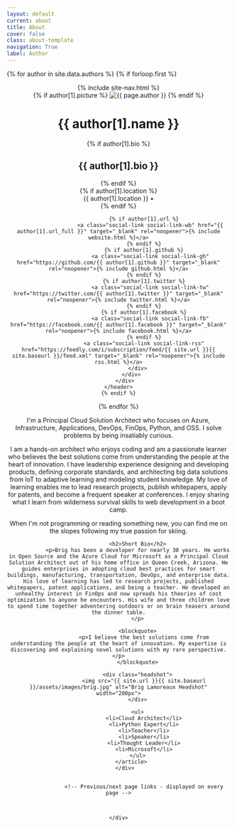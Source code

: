 ```yaml
---
layout: default
current: about
title: About
cover: false
class: about-template
navigation: True
label: Author
---
```



<!-- #author  -->
<!-- Everything inside the #author tags pulls data from the author -->

{% for author in site.data.authors %}
    {% if forloop.first %}
    <header class="site-header outer {% if author[1].cover or page.cover %}" style="background-image: url({{ site.url }}{{ site.baseurl }}{% if author[1].cover %}{{ author[1].cover }}{% elsif page.cover %}{{ page.cover }}{% endif %}) {% else %}no-cover{% endif %}">
        <div class="inner">
            {% include site-nav.html %}
            <div class="site-header-content">
                {% if author[1].picture %}
                    <img class="author-profile-image" src="{{ site.url }}{{ site.baseurl }}{{ author[1].picture }}" alt="{{ page.author }}" />
                {% endif %}
                <h1 class="site-title">{{ author[1].name }}</h1>
                {% if author[1].bio %}
                    <h2 class="author-bio">{{ author[1].bio }}</h2>
                {% endif %}
                <div class="author-meta">
                    {% if author[1].location %}
                        <div class="author-location">{{ author[1].location }} <span class="bull">&bull;</span></div>
                    {% endif %}
                    
                    {% if author[1].url %}
                        <a class="social-link social-link-wb" href="{{ author[1].url_full }}" target="_blank" rel="noopener">{% include website.html %}</a>
                    {% endif %}
                    {% if author[1].github %}
                        <a class="social-link social-link-gh" href="https://github.com/{{ author[1].github }}" target="_blank" rel="noopener">{% include github.html %}</a>
                    {% endif %}
                    {% if author[1].twitter %}
                        <a class="social-link social-link-tw" href="https://twitter.com/{{ author[1].twitter }}" target="_blank" rel="noopener">{% include twitter.html %}</a>
                    {% endif %}
                    {% if author[1].facebook %}
                        <a class="social-link social-link-fb" href="https://facebook.com/{{ author[1].facebook }}" target="_blank" rel="noopener">{% include facebook.html %}</a>
                    {% endif %}
                    <a class="social-link social-link-rss" href="https://feedly.com/i/subscription/feed/{{ site.url }}{{ site.baseurl }}/feed.xml" target="_blank" rel="noopener">{% include rss.html %}</a>
                </div>
            </div>
        </div>
    </header>
    {% endif %}
{% endfor %}


<!-- /author -->

<!-- The main content area -->
<main id="site-main" class="site-main outer" role="main">
    <div class="inner">
        <div class="post-full">           
            <article class="about">
                <p>I'm a Principal Cloud Solution Architect who focuses on Azure, Infrastructure, Applications, DevOps, FinOps, Python, and OSS. I solve problems by being insatiably curious.</p>
                <p>I am a hands-on architect who enjoys coding and am a passionate learner who believes the best solutions come from understanding the people at the heart of innovation. I have leadership experience designing and developing products, defining corporate standards, and architecting big data solutions from IoT to adaptive learning and modeling student knowledge. My love of learning enables me to lead research projects, publish whitepapers, apply for patents, and become a frequent speaker at conferences. I enjoy sharing what I learn from wilderness survival skills to web development in a boot camp.</p>
                <p>When I'm not programming or reading something new, you can find me on the slopes following my true passion for skiing.</p>
                
                <h2>Short Bio</h2>
                <p>Brig has been a developer for nearly 30 years. He works in Open Source and the Azure Cloud for Microsoft as a Principal Cloud Solution Architect out of his home office in Queen Creek, Arizona. He guides enterprises in adopting cloud best practices for smart buildings, manufacturing, transportation, DevOps, and enterprise data. His love of learning has led to research projects, published whitepapers, patent applications, and being a teacher. He developed an unhealthy interest in FinOps and now spreads his theories of cost optimization to anyone he encounters. His wife and three children love to spend time together adventering outdoors or on brain teasers around the dinner table.
                </p>
                
                <blockquote>
                    <p>I believe the best solutions come from understanding the people at the heart of innovation. My expertise is discovering and explaining novel solutions with my rare perspective.</p>
                </blockquote>

                <div class="headshot">
                    <img src="{{ site.url }}{{ site.baseurl }}/assets/images/brig.jpg" alt="Brig Lamoreaux Headshot" width="200px">
                </div>

                <ul>
                    <li>Cloud Architect</li>
                    <li>Python Expert</li>
                    <li>Teacher</li>
                    <li>Speaker</li>
                    <li>Thought Leader</li>
                    <li>Microsoft</li>
                </ul>
            </article>
        </div>

            
                    <!-- Previous/next page links - displayed on every page -->
                    
            

    </div>
</main>

